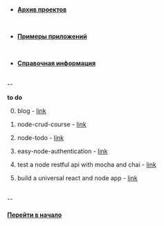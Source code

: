 
<br />
<br />

- [**Архив проектов**](./archive)

<br />

- [**Примеры приложений**](./examples)

<br />

- [**Справочная информация**](./faq)



<br />
--
<br />


**to do**

0. blog - [link](https://www.youtube.com/channel/UCQpfDQgPe-b-KadFexdZGXQ/videos)

1. node-crud-course - [link](https://github.com/scotch-io/node-crud-course)

2. node-todo - [link](https://github.com/scotch-io/node-todo)

3. easy-node-authentication - [link](https://github.com/scotch-io/easy-node-authentication)

4. test a node restful api with mocha and chai - [link](https://scotch.io/tutorials/test-a-node-restful-api-with-mocha-and-chai)

5. build a universal react and node app - [link](https://scotch.io/tutorials/react-on-the-server-for-beginners-build-a-universal-react-and-node-app)


<br />
--
<br />


#### [Перейти в начало](https://github.com/tsvetkovpro/sources)
